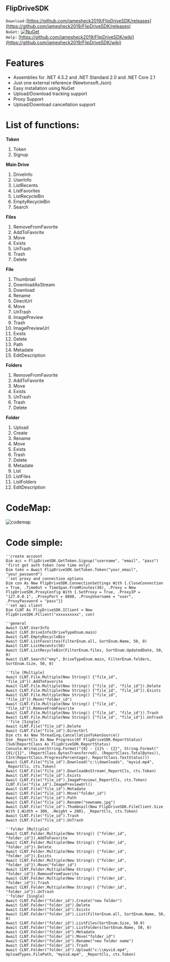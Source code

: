 ## FlipDriveSDK ##

`Download:`[https://github.com/jamesheck2019/FlipDriveSDK/releases](https://github.com/jamesheck2019/FlipDriveSDK/releases)<br>
`NuGet:`
[![NuGet](https://img.shields.io/nuget/v/DeQmaTech.FlipDriveSDK.svg?style=flat-square&logo=nuget)](https://www.nuget.org/packages/DeQmaTech.FlipDriveSDK)<br>
`Help:`
[https://github.com/jamesheck2019/FlipDriveSDK/wiki](https://github.com/jamesheck2019/FlipDriveSDK/wiki)<br>


# Features
* Assemblies for .NET 4.5.2 and .NET Standard 2.0 and .NET Core 2.1
* Just one external reference (Newtonsoft.Json)
* Easy installation using NuGet
* Upload/Download tracking support
* Proxy Support
* Upload/Download cancellation support

# List of functions:
**Token**
1. Token
1. Signup

**Main Drive**
1. DriveInfo
1. UserInfo
1. ListRecents
1. ListFavorites
1. ListRecycleBin
1. EmptyRecycleBin
1. Search

**Files**
1. RemoveFromFavorite
1. AddToFavorite
1. Move
1. Exists
1. UnTrash
1. Trash
1. Delete

**File**
1. Thumbnail
1. DownloadAsStream
1. Download
1. Rename
1. DirectUrl
1. Move
1. UnTrash
1. ImagePreview
1. Trash
1. ImagePreviewUrl
1. Exists
1. Delete
1. Path
1. Metadate
1. EditDescription

**Folders**
1. RemoveFromFavorite
1. AddToFavorite
1. Move
1. Exists
1. UnTrash
1. Trash
1. Delete

**Folder**
1. Upload
1. Create
1. Rename
1. Move
1. Exists
1. Trash
1. Delete
1. Metadate
1. List
1. ListFiles
1. ListFolders
1. EditDescription


# CodeMap:
![codemap](https://www.mediafire.com/convkey/b1fe74b8/uea8kj65tiuotwqzg.jpg)


# Code simple:
```vb.net
''create account
Dim acc = FlipDriveSDK.GetToken.Signup("username", "email", "pass")
'first get auth token (one time only)
Dim tokn = Await FlipDriveSDK.GetToken.Token("your_email", "your_password")
''set proxy and connection options
Dim con As New FlipDriveSDK.ConnectionSettings With {.CloseConnection = True, .TimeOut = TimeSpan.FromMinutes(30), .Proxy = New FlipDriveSDK.ProxyConfig With {.SetProxy = True, .ProxyIP = "127.0.0.1", .ProxyPort = 8888, .ProxyUsername = "user", .ProxyPassword = "pass"}}
''set api client
Dim CLNT As FlipDriveSDK.IClient = New FlipDriveSDK.FClient("xxxxxxxxxx", con)

''general
Await CLNT.UserInfo
Await CLNT.DriveInfo(DriveTypeEnum.main)
Await CLNT.EmptyRecycleBin
Await CLNT.ListFavorites(FilterEnum.all, SortEnum.Name, 50, 0)
Await CLNT.ListRecents(50)
Await CLNT.ListRecycleBin(FilterEnum.files, SortEnum.UpdatedDate, 50, 0)
Await CLNT.Search("emy", DriveTypeEnum.main, FilterEnum.folders, SortEnum.Size, 50, 0)

''file [Multiple]
Await CLNT.File.Multiple(New String() {"file_id", "file_id"}).AddToFavorite
Await CLNT.File.Multiple(New String() {"file_id", "file_id"}).Delete
Await CLNT.File.Multiple(New String() {"file_id", "file_id"}).Exists
Await CLNT.File.Multiple(New String() {"file_id", "file_id"}).Move("folder_id")
Await CLNT.File.Multiple(New String() {"file_id", "file_id"}).RemoveFromFavorite
Await CLNT.File.Multiple(New String() {"file_id", "file_id"}).Trash
Await CLNT.File.Multiple(New String() {"file_id", "file_id"}).UnTrash
''file [Single]
Await CLNT.File("file_id").Delete
Await CLNT.File("file_id").DirectUrl
Dim cts As New Threading.CancellationTokenSource()
Dim _ReportCls As New Progress(Of FlipDriveSDK.ReportStatus)(Sub(ReportClass As FlipDriveSDK.ReportStatus) Console.WriteLine(String.Format("{0} - {1}% - {2}", String.Format("{0}/{1}", (ReportClass.BytesTransferred), (ReportClass.TotalBytes)), CInt(ReportClass.ProgressPercentage), ReportClass.TextStatus)))
Await CLNT.File("file_id").Download("c:\\downloads", "myvid.mp4", _ReportCls, cts.Token)
Await CLNT.File("file_id").DownloadAsStream(_ReportCls, cts.Token)
Await CLNT.File("file_id").Exists
Await CLNT.File("file_id").ImagePreview(_ReportCls, cts.Token)
CLNT.File("file_id").ImagePreviewUrl()
Await CLNT.File("file_id").Metadate
Await CLNT.File("file_id").Move("folder_id")
Await CLNT.File("file_id").Path
Await CLNT.File("file_id").Rename("newname.jpg")
Await CLNT.File("file_id").Thumbnail(New FlipDriveSDK.FileClient.Size With {.Width = 300, .Height = 200}, _ReportCls, cts.Token)
Await CLNT.File("file_id").Trash
Await CLNT.File("file_id").UnTrash

''folder [Multiple]
Await CLNT.Folder.Multiple(New String() {"folder_id", "folder_id"}).AddToFavorite
Await CLNT.Folder.Multiple(New String() {"folder_id", "folder_id"}).Delete
Await CLNT.Folder.Multiple(New String() {"folder_id", "folder_id"}).Exists
Await CLNT.Folder.Multiple(New String() {"folder_id", "folder_id"}).Move("folder_id")
Await CLNT.Folder.Multiple(New String() {"folder_id", "folder_id"}).RemoveFromFavorite
Await CLNT.Folder.Multiple(New String() {"folder_id", "folder_id"}).Trash
Await CLNT.Folder.Multiple(New String() {"folder_id", "folder_id"}).UnTrash
''folder [Single]
Await CLNT.Folder("folder_id").Create("new folder")
Await CLNT.Folder("folder_id").Delete
Await CLNT.Folder("folder_id").Exists
Await CLNT.Folder("folder_id").List(FilterEnum.all, SortEnum.Name, 50, 0)
Await CLNT.Folder("folder_id").ListFiles(SortEnum.Size, 50.0)
Await CLNT.Folder("folder_id").ListFolders(SortEnum.Name, 50, 0)
Await CLNT.Folder("folder_id").Metadate
Await CLNT.Folder("folder_id").Move("folder_id")
Await CLNT.Folder("folder_id").Rename("new folder name")
Await CLNT.Folder("folder_id").Trash
Await CLNT.Folder("folder_id").Upload("c:\\myvid.mp4", UploadTypes.FilePath, "myvid.mp4", _ReportCls, cts.Token)
```
